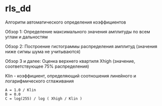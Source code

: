 # rls_dd

Алгоритм автоматического определения коэффициентов

  Обзор 1:
    Определение максимального значения амплитуды по всем углам и дальностям

  Обзор 2:
    Построение гистограммы распределения амплитуд (значения ниже сигмы шума не учитываются)

  Обзор 3 и далее:
    Оценка верхнего квартиля Xhigh (значение, соответствующее 75% распределения)

  Klin - коэффициент, определяющий соотношения линейного и логарифмического сглаживания
    
    А = 1.0 / Klin
    B = 0.0
    C = log(255) / log ( Xhigh / Klin )

